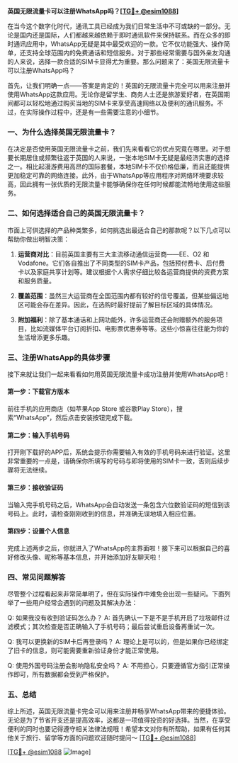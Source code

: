 **英国无限流量卡可以注册WhatsApp吗？[[TG💪+ @esim1088](https://t.me/s/esim1088)]**

在当今这个数字化时代，通讯工具已经成为我们日常生活中不可或缺的一部分。无论是国内还是国际，人们都越来越依赖于即时通讯软件来保持联系。而在众多的即时通讯应用中，WhatsApp无疑是其中最受欢迎的一款。它不仅功能强大、操作简单，还支持全球范围内的免费通话和短信服务。对于那些经常需要与国外亲友沟通的人来说，选择一款合适的SIM卡显得尤为重要。那么问题来了：英国无限流量卡可以注册WhatsApp吗？

首先，让我们明确一点——答案是肯定的！英国的无限流量卡完全可以用来注册并使用WhatsApp这款应用。无论你是留学生、商务人士还是旅游爱好者，在英国期间都可以轻松地通过购买当地的SIM卡来享受高速网络以及便利的通讯服务。不过，在实际操作过程中，还是有一些需要注意的小细节。

### 一、为什么选择英国无限流量卡？

在决定是否使用英国无限流量卡之前，我们先来看看它的优点究竟在哪里。对于想要长期居住或频繁往返于英国的人来说，一张本地SIM卡无疑是最经济实惠的选择之一。相比起漫游费用高昂的国际套餐，本地SIM卡不仅价格低廉，而且还能提供更加稳定可靠的网络连接。此外，由于WhatsApp等应用程序对网络环境要求较高，因此拥有一张优质的无限流量卡能够确保你在任何时候都能流畅地使用这些服务。

### 二、如何选择适合自己的英国无限流量卡？

市面上可供选择的产品种类繁多，如何挑选出最适合自己的那款呢？以下几点可以帮助你做出明智决策：

1. **运营商对比**：目前英国主要有三大主流移动通信运营商——EE、O2 和 Vodafone。它们各自推出了不同类型的SIM卡产品，包括预付费卡、后付费卡以及家庭共享计划等。建议根据个人需求仔细比较各运营商提供的资费方案和服务质量。
   
2. **覆盖范围**：虽然三大运营商在全国范围内都有较好的信号覆盖，但某些偏远地区可能会存在差异。因此，在选购时最好提前了解目标区域的具体情况。

3. **附加福利**：除了基本通话和上网功能外，许多运营商还会附赠额外的服务项目，比如流媒体平台订阅折扣、电影票优惠券等等。这些小惊喜往往能为你的生活增添更多乐趣。

### 三、注册WhatsApp的具体步骤

接下来就让我们一起来看看如何用英国无限流量卡成功注册并使用WhatsApp吧！

#### 第一步：下载官方版本
前往手机的应用商店（如苹果App Store 或谷歌Play Store），搜索“WhatsApp”，然后点击安装按钮完成下载。

#### 第二步：输入手机号码
打开刚下载好的APP后，系统会提示你需要输入有效的手机号码来进行验证。这里非常重要的一点是，请确保你所填写的号码与即将使用的SIM卡一致，否则后续步骤将无法继续。

#### 第三步：接收验证码
当输入完手机号码之后，WhatsApp会自动发送一条包含六位数验证码的短信到该号码上。此时，请检查刚刚收到的信息，并准确无误地填入相应位置。

#### 第四步：设置个人信息
完成上述两步之后，你就进入了WhatsApp的主界面啦！接下来可以根据自己的喜好修改头像、昵称等基本信息，并开始添加好友聊天啦！

### 四、常见问题解答

尽管整个过程看起来非常简单明了，但在实际操作中难免会出现一些疑问。下面列举了一些用户经常会遇到的问题及其解决办法：

Q: 如果我没有收到验证码怎么办？
A: 首先确认一下是不是手机开启了垃圾邮件过滤模式；其次检查是否正确输入了手机号码；最后尝试重启设备再重试一次。

Q: 我可以更换新的SIM卡后再登录吗？
A: 理论上是可以的，但是如果你已经绑定了旧卡的信息，则可能需要重新验证身份才能正常使用。

Q: 使用外国号码注册会影响隐私安全吗？
A: 不用担心，只要遵循官方指引正常操作即可，所有数据都会受到严格保护。

### 五、总结

综上所述，英国无限流量卡完全可以用来注册并畅享WhatsApp带来的便捷体验。无论是为了节省开支还是提高效率，这都是一项值得投资的好选择。当然，在享受便利的同时也要记得遵守相关法律法规哦！希望本文对你有所帮助，如果有任何其他关于旅行、留学等方面的问题欢迎随时提问～ [[TG💪+ @esim1088](https://t.me/s/esim1088)]

[[TG💪+ @esim1088](https://t.me/s/esim1088) ![Image](https://i.postimg.cc/4NQfJmqS/Snipaste-2025-05-13-00-14-12.png)]